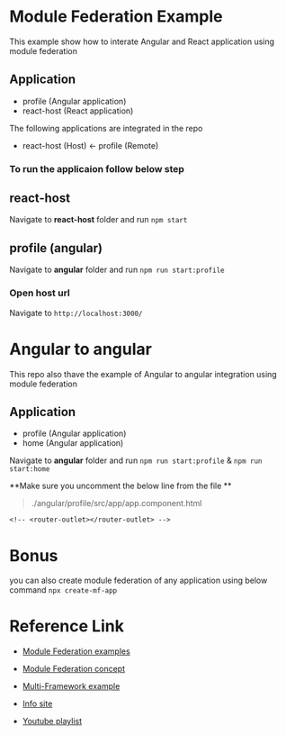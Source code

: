 # Module Federation Example

This example show how to interate Angular and React application using module federation

## Application

- profile (Angular application)
- react-host (React application)

The following applications are integrated in the repo

- react-host (Host) <- profile (Remote)

### To run the applicaion follow below step

## react-host

Navigate to **react-host** folder and run `npm start`

## profile (angular)

Navigate to **angular** folder and run `npm run start:profile`

### Open host url

Navigate to `http://localhost:3000/`

# Angular to angular

This repo also thave the example of Angular to angular integration using module federation

## Application

- profile (Angular application)
- home (Angular application)

Navigate to **angular** folder and run `npm run start:profile` & `npm run start:home`

**Make sure you uncomment the below line from the file **

> ./angular/profile/src/app/app.component.html

```
<!-- <router-outlet></router-outlet> -->
```

# Bonus

you can also create module federation of any application using below command
`npx create-mf-app`

# Reference Link

- [Module Federation examples](https://github.com/module-federation/module-federation-examples)

- [Module Federation concept](https://webpack.js.org/concepts/module-federation/)
- [Multi-Framework example](https://www.angulararchitects.io/en/aktuelles/multi-framework-and-version-micro-frontends-with-module-federation-the-good-the-bad-the-ugly/)
- [Info site](https://module-federation.github.io/)
- [Youtube playlist](https://www.youtube.com/playlist?list=PLWSiF9YHHK-DqsFHGYbeAMwbd9xcZbEWJ)
